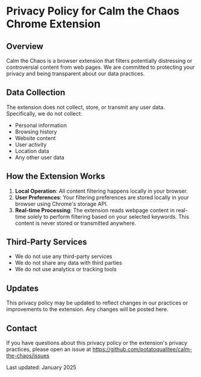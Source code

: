 # Privacy Policy for Calm the Chaos Chrome Extension

## Overview
Calm the Chaos is a browser extension that filters potentially distressing or controversial content from web pages. We are committed to protecting your privacy and being transparent about our data practices.

## Data Collection
The extension does not collect, store, or transmit any user data. Specifically, we do not collect:
- Personal information
- Browsing history
- Website content
- User activity
- Location data
- Any other user data

## How the Extension Works
1. **Local Operation**: All content filtering happens locally in your browser.
2. **User Preferences**: Your filtering preferences are stored locally in your browser using Chrome's storage API.
3. **Real-time Processing**: The extension reads webpage content in real-time solely to perform filtering based on your selected keywords. This content is never stored or transmitted anywhere.

## Third-Party Services
- We do not use any third-party services
- We do not share any data with third parties
- We do not use analytics or tracking tools

## Updates
This privacy policy may be updated to reflect changes in our practices or improvements to the extension. Any changes will be posted here.

## Contact
If you have questions about this privacy policy or the extension's privacy practices, please open an issue at https://github.com/potatoqualitee/calm-the-chaos/issues

Last updated: January 2025

